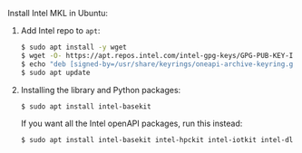 Install Intel MKL in Ubuntu:

1. Add Intel repo to `apt`:

   ```bash
   $ sudo apt install -y wget
   $ wget -O- https://apt.repos.intel.com/intel-gpg-keys/GPG-PUB-KEY-INTEL-SW-PRODUCTS.PUB | gpg --dearmor | sudo tee /usr/share/keyrings/oneapi-archive-keyring.gpg > /dev/null
   $ echo "deb [signed-by=/usr/share/keyrings/oneapi-archive-keyring.gpg] https://apt.repos.intel.com/oneapi all main" | sudo tee /etc/apt/sources.list.d/oneAPI.list
   $ sudo apt update
   ```


2. Installing the library and Python packages:

   ```bash
   $ sudo apt install intel-basekit
   ```

   If you want all the Intel openAPI packages, run this instead:

   ```bash
   $ sudo apt install intel-basekit intel-hpckit intel-iotkit intel-dlfdkit intel-aikit intel-renderkit
   ```
